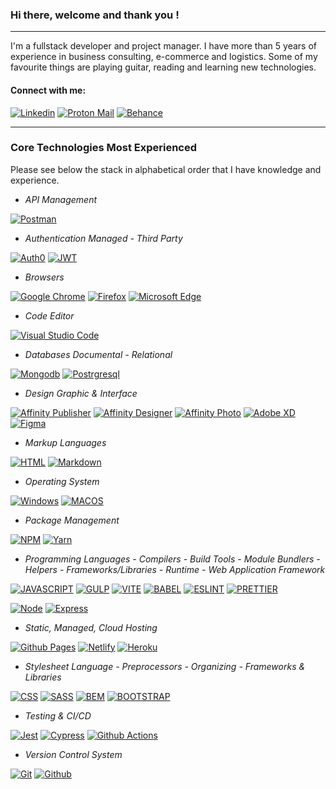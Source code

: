 ### Hi there, welcome and thank you !

---
I'm a fullstack developer and project manager. I have more than 5 years of experience in business consulting, e-commerce and logistics. Some of my favourite things are playing guitar, reading and learning new technologies.

#### Connect with me:
[![Linkedin](https://img.shields.io/badge/LinkedIn-0077B5?style=for-the-badge&logo=linkedin&logoColor=white)](https://linkedin.com/in/heitor-bonatto)
[![Proton Mail](https://img.shields.io/badge/ProtonMail-8B89CC?style=for-the-badge&logo=protonmail&logoColor=white)](https://protonmail.com/)
[![Behance](https://img.shields.io/badge/Behance-1769FF.svg?style=for-the-badge&logo=Behance&logoColor=white)](https://www.behance.net/heitorbonatto)
<!--[![Dribbble](https://img.shields.io/badge/Dribbble-EA4C89.svg?style=for-the-badge&logo=Dribbble&logoColor=white)]()-->

---

### Core Technologies Most Experienced

Please see below the stack in alphabetical order that I have knowledge and experience.

- *API Management* 

[![Postman](https://img.shields.io/badge/Postman-FF6C37.svg?style=for-the-badge&logo=Postman&logoColor=white)](https://www.postman.com/)

- *Authentication Managed - Third Party* 

[![Auth0](https://img.shields.io/badge/Auth0-EB5424.svg?style=for-the-badge&logo=Auth0&logoColor=white)](https://auth0.com/)
[![JWT](https://img.shields.io/badge/JSON%20Web%20Tokens-000000.svg?style=for-the-badge&logo=JSON-Web-Tokens&logoColor=white)](https://jwt.io/)

- *Browsers* 

[![Google Chrome](https://img.shields.io/badge/Google%20Chrome-4285F4.svg?style=for-the-badge&logo=Google-Chrome&logoColor=white)](https://www.google.com/intl/en_us/chrome/)
[![Firefox](https://img.shields.io/badge/Firefox%20Browser-FF7139.svg?style=for-the-badge&logo=Firefox-Browser&logoColor=white)](https://www.mozilla.org/en-US/firefox/developer/)
[![Microsoft Edge](https://img.shields.io/badge/Microsoft%20Edge-0078D7.svg?style=for-the-badge&logo=Microsoft-Edge&logoColor=white)](https://www.microsoft.com/en-us/edge)

- *Code Editor* 

[![Visual Studio Code](https://img.shields.io/badge/Visual%20Studio%20Code-007ACC.svg?style=for-the-badge&logo=Visual-Studio-Code&logoColor=white)](https://code.visualstudio.com/)

- *Databases Documental - Relational* 

[![Mongodb](https://img.shields.io/badge/MongoDB-47A248.svg?style=for-the-badge&logo=MongoDB&logoColor=white)](https://www.mongodb.com/)
[![Postrgresql](https://img.shields.io/badge/PostgreSQL-4169E1.svg?style=for-the-badge&logo=PostgreSQL&logoColor=white)](https://www.postgresql.org/)

- *Design Graphic & Interface* 

[![Affinity Publisher](https://img.shields.io/badge/Affinity%20Publisher-C9284D.svg?style=for-the-badge&logo=Affinity-Publisher&logoColor=white)](https://affinity.serif.com/en-us/publisher/)
[![Affinity Designer](https://img.shields.io/badge/Affinity%20Designer-1B72BE.svg?style=for-the-badge&logo=Affinity-Designer&logoColor=white)](https://affinity.serif.com/en-us/designer/)
[![Affinity Photo](https://img.shields.io/badge/Affinity%20Photo-7E4DD2.svg?style=for-the-badge&logo=Affinity-Photo&logoColor=white)](https://affinity.serif.com/en-us/photo/)
[![Adobe XD](https://img.shields.io/badge/Adobe%20XD-FF61F6.svg?style=for-the-badge&logo=Adobe-XD&logoColor=white)](https://www.adobe.com/products/xd.html)
[![Figma](https://img.shields.io/badge/Figma-F24E1E.svg?style=for-the-badge&logo=Figma&logoColor=white)](https://www.figma.com/)

- *Markup Languages* 

[![HTML](https://img.shields.io/badge/HTML5-E34F26?style=for-the-badge&logo=html5&logoColor=white)](https://developer.mozilla.org/en-US/docs/Web/HTML)
[![Markdown](https://img.shields.io/badge/Markdown-000000?style=for-the-badge&logo=markdown&logoColor=white)](https://www.markdownguide.org/)

- *Operating System* 

[![Windows](https://img.shields.io/badge/Windows-0078D6.svg?style=for-the-badge&logo=Windows&logoColor=white)](https://www.microsoft.com/en-us/windows/)
[![MACOS](https://img.shields.io/badge/macOS-000000.svg?style=for-the-badge&logo=macOS&logoColor=white)](https://www.apple.com/macos/monterey/)


- *Package Management* 

[![NPM](https://img.shields.io/badge/npm-CB3837.svg?style=for-the-badge&logo=npm&logoColor=white)](https://www.npmjs.com/)
[![Yarn](https://img.shields.io/badge/Yarn-2C8EBB.svg?style=for-the-badge&logo=Yarn&logoColor=white)](https://yarnpkg.com/)

- *Programming Languages - Compilers - Build Tools - Module Bundlers - Helpers - Frameworks/Libraries - Runtime - Web Application Framework* 

[![JAVASCRIPT](https://img.shields.io/badge/JavaScript-323330?style=for-the-badge&logo=javascript&logoColor=F7DF1E)](https://developer.mozilla.org/en-US/docs/Web/javascript)
[![GULP](https://img.shields.io/badge/gulp-CF4647.svg?style=for-the-badge&logo=gulp&logoColor=white)](https://gulpjs.com/)
[![VITE](https://img.shields.io/badge/Vite-646CFF.svg?style=for-the-badge&logo=Vite&logoColor=white)](https://vitejs.dev/)
[![BABEL](https://img.shields.io/badge/Babel-F9DC3E.svg?style=for-the-badge&logo=Babel&logoColor=black)](https://babeljs.io/)
[![ESLINT](https://img.shields.io/badge/ESLint-4B32C3.svg?style=for-the-badge&logo=ESLint&logoColor=white)](https://eslint.org/)
[![PRETTIER](https://img.shields.io/badge/Prettier-F7B93E.svg?style=for-the-badge&logo=Prettier&logoColor=black)](https://prettier.io/)
<!--[![REACT](https://img.shields.io/badge/React-61DAFB.svg?style=for-the-badge&logo=React&logoColor=black)](https://reactjs.org/)-->
[![Node](https://img.shields.io/badge/Node.js-339933.svg?style=for-the-badge&logo=nodedotjs&logoColor=white)](https://nodejs.org/en/)
[![Express](https://img.shields.io/badge/Express-000000.svg?style=for-the-badge&logo=Express&logoColor=white)](https://expressjs.com/)

- *Static, Managed, Cloud Hosting* 

[![Github Pages](https://img.shields.io/badge/GitHub%20Pages-222222.svg?style=for-the-badge&logo=GitHub-Pages&logoColor=white)](https://pages.github.com/)
[![Netlify](https://img.shields.io/badge/Netlify-00C7B7.svg?style=for-the-badge&logo=Netlify&logoColor=white)](https://www.netlify.com/)
[![Heroku](https://img.shields.io/badge/Heroku-430098.svg?style=for-the-badge&logo=Heroku&logoColor=white)](https://www.heroku.com/)

- *Stylesheet Language - Preprocessors - Organizing  - Frameworks & Libraries* 

[![CSS](https://img.shields.io/badge/CSS3-1572B6?style=for-the-badge&logo=css3&logoColor=white)](https://developer.mozilla.org/en-US/docs/Web/css)
[![SASS](https://img.shields.io/badge/Sass-CC6699.svg?style=for-the-badge&logo=Sass&logoColor=white)](https://sass-lang.com/)
[![BEM](https://img.shields.io/badge/BEM-000000.svg?style=for-the-badge&logo=BEM&logoColor=white)](http://getbem.com/)
[![BOOTSTRAP](https://img.shields.io/badge/Bootstrap-7952B3.svg?style=for-the-badge&logo=Bootstrap&logoColor=white)](https://getbootstrap.com/)


- *Testing & CI/CD* 

[![Jest](https://img.shields.io/badge/Jest-C21325.svg?style=for-the-badge&logo=Jest&logoColor=white)](https://jestjs.io/)
[![Cypress](https://img.shields.io/badge/Cypress-17202C.svg?style=for-the-badge&logo=Cypress&logoColor=white)](https://www.cypress.io/)
[![Github Actions](https://img.shields.io/badge/GitHub%20Actions-2088FF.svg?style=for-the-badge&logo=GitHub-Actions&logoColor=white)](https://github.com/features/actions)


- *Version Control System* 

[![Git](https://img.shields.io/badge/Git-F05032.svg?style=for-the-badge&logo=Git&logoColor=white)](https://git-scm.com/)
[![Github](https://img.shields.io/badge/GitHub-181717.svg?style=for-the-badge&logo=GitHub&logoColor=white)](https://github.com)

